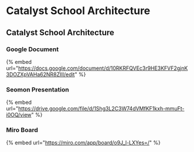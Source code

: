 # Catalyst School Architecture

## Catalyst School Architecture

### Google Document

{% embed url="https://docs.google.com/document/d/10RKRFQVEc3r9HE3KFVF2gjnK3DOZXpVAHa62NR8ZIlI/edit" %}

### Seomon Presentation

{% embed url="https://drive.google.com/file/d/1Shg3L2C3W74dVMfKF1kxh-mmuFt-i0OQ/view" %}

### Miro Board

{% embed url="https://miro.com/app/board/o9J_l-LXYes=/" %}

